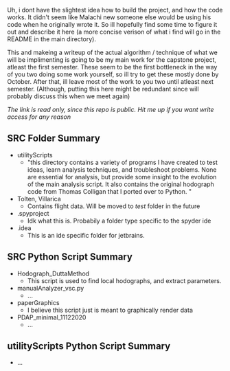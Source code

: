 Uh, i dont have the slightest idea how to build the project, and how the code works. 
It didn't seem like Malachi new someone else would be using his code when he originally wrote it.
So ill hopefully find some time to figure it out and describe it here 
(a more concise verison of what i find will go in the README in the main directory).


This and makeing a writeup of the actual algorithm / technique of what we will be implimenting is 
going to be my main work for the capstone project, atleast the first semester. 
These seem to be the first bottleneck in the way of you two doing some work yourself,
 so ill try to get these mostly done by October. 
After that, ill leave most of the work to you two until atleast next semester.
(Although, putting this here might be redundant since will probably discuss this when we meet again)

*The link is read only, since this repo is public. Hit me up if you want write access for any reason*

## SRC Folder Summary

- utilityScripts
  - "this directory contains a variety of programs I have created to test ideas, learn analysis 	techniques, and troubleshoot problems. None are essential for analysis, but provide some insight to the evolution of the main analysis script. It also contains the original hodograph code from Thomas Colligan that I ported over to Python. "
- Tolten, Villarica 
  - Contains flight data. Will be moved to *test* folder in the future
- .spyproject
  - Idk what this is. Probabily a folder type specific to the spyder ide
- .idea
  - This is an ide specific folder for jetbrains.

## SRC Python Script Summary

- Hodograph_DuttaMethod
  - This script is used to find local hodographs, and extract parameters. 
- manualAnalyzer_vsc.py
  - ...
- paperGraphics
  - I believe this script just is meant to graphically render data
- PDAP_minimal_11122020
  - ...
  
## utilityScripts Python Script Summary

- ...
